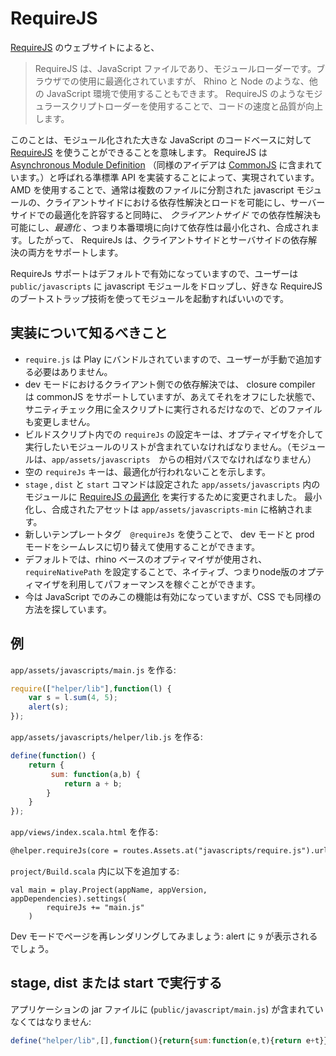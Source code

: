 <!-- translated -->
# RequireJS

<!--
According to [RequireJS](http://requirejs.org/)' website 
-->
[RequireJS](http://requirejs.org/) のウェブサイトによると、

<!--
> RequireJS is a JavaScript file and module loader. It is optimized for in-browser use, but it can be used in other JavaScript environments, like Rhino and Node. Using a modular script loader like RequireJS will improve the speed and quality of your code.
-->
> RequireJS は、JavaScript ファイルであり、モジュールローダーです。ブラウザでの使用に最適化されていますが、 Rhino と Node のような、他の JavaScript 環境で使用することもできます。 RequireJS のようなモジュラースクリプトローダーを使用することで、コードの速度と品質が向上します。

<!--
What this means in practice is that one can use [RequireJS](http://requirejs.org/) to modularize big javascript codebases. RequireJS achieves this by implementing a semi-standard API called [Asynchronous Module Definition](http://wiki.commonjs.org/wiki/Modules/AsynchronousDefinition) (other similar ideas include [CommonJS](http://www.commonjs.org/) ). Using AMD it's possible to resolve and load javascript modules, usually kept in separate files, at _client side_ while allowing server side _optimization_, that is, for production use, dependencies can be minified and combined. Therefore, RequireJs supports both client side and server side resolutions.
-->
このことは、モジュール化された大きな JavaScript のコードベースに対して [RequireJS](http://requirejs.org/) を使うことができることを意味します。 RequireJS は [Asynchronous Module Definition](http://wiki.commonjs.org/wiki/Modules/AsynchronousDefinition) （同様のアイデアは [CommonJS](http://www.commonjs.org/) に含まれています。）と呼ばれる準標準 API を実装することによって、実現されています。 AMD を使用することで、通常は複数のファイルに分割された javascript モジュールの、クライアントサイドにおける依存性解決とロードを可能にし、サーバーサイドでの最適化を許容すると同時に、 _クライアントサイド_ での依存性解決も可能にし、_最適化_ 、つまり本番環境に向けて依存性は最小化され、合成されます。したがって、 RequireJs は、クライアントサイドとサーバサイドの依存解決の両方をサポートします。

<!--
RequireJs support is enabled by default, so all you need to do is to drop javascript modules into ```public/javascripts``` and then bootstrap the module using one of the preferred RequireJS bootstraping techniques.
-->
RequireJs サポートはデフォルトで有効になっていますので、ユーザーは ```public/javascripts``` に javascript モジュールをドロップし、好きな RequireJS のブートストラップ技術を使ってモジュールを起動すればいいのです。


<!--
## Things to know about the implementation
-->
## 実装について知るべきこと

<!--
* ```require.js``` is bundled with play, so users do not need to add it manually
* in dev mode dependencies resolved client side, closure compiler - without commonJS support - is run through the scripts for sanity check but no files are modified
* ```requireJs``` setting key in your build script should contain the list of modules you want to run through the optimizer (modules should be relative to ```app/assets/javascripts```) 
* empty ```requireJs``` key indicates that no optimization should take place
*  ```stage```, ```dist``` and ```start``` commands were changed to
run [RequireJS's optimizer](http://requirejs.org/docs/optimization.html) for configured moduled in ```app/assets/javascripts```. The minified and combined assets are stored in ```app/assets/javascripts-min```
* a new template tag ```@requireJs``` can be used  to switch between dev and prod mode seamlessly 
* by default a rhino based optimizer is used, the native, node version can be configured for performance via ```requireNativePath``` setting
* right now this is enabled only for javascript but we are looking into using it for css as well
-->
* ```require.js``` は Play にバンドルされていますので、ユーザーが手動で追加する必要はありません。
* dev モードにおけるクライアント側での依存解決では、 closure compiler は commonJS をサポートしていますが、あえてそれをオフにした状態で、サニティチェック用に全スクリプトに実行されるだけなので、どのファイルも変更しません。
* ビルドスクリプト内での ```requireJs``` の設定キーは、オプティマイザを介して実行したいモジュールのリストが含まれていなければなりません。（モジュールは、```app/assets/javascripts```　からの相対パスでなければなりません）
* 空の ```requireJs``` キーは、最適化が行われないことを示します。
* ```stage``` , ```dist``` と ```start``` コマンドは設定された ```app/assets/javascripts``` 内のモジュールに [RequireJS の最適化](http://requirejs.org/docs/optimization.html) を実行するために変更されました。 最小化し、合成されたアセットは ```app/assets/javascripts-min``` に格納されます。
* 新しいテンプレートタグ　```@requireJs``` を使うことで、 dev モードと prod モードをシームレスに切り替えて使用することができます。
* デフォルトでは、rhino ベースのオプティマイザが使用され、 ```requireNativePath``` を設定することで、ネイティブ、つまりnode版のオプティマイザを利用してパフォーマンスを稼ぐことができます。
* 今は JavaScript でのみこの機能は有効になっていますが、CSS でも同様の方法を探しています。

<!--
## Example
-->
## 例

<!--
create `app/assets/javascripts/main.js`:
-->
`app/assets/javascripts/main.js` を作る:

```js
require(["helper/lib"],function(l) {
	var s = l.sum(4, 5);
	alert(s);
});
```

<!--
create `app/assets/javascripts/helper/lib.js`:
-->
`app/assets/javascripts/helper/lib.js` を作る:

```js
define(function() {
    return {
         sum: function(a,b) {
    		return a + b;
        }
    }
});
```

<!--
create `app/views/index.scala.html`:
-->
`app/views/index.scala.html` を作る:

```html
@helper.requireJs(core = routes.Assets.at("javascripts/require.js").url, module = routes.Assets.at("javascripts/main").url)
```

<!--
In `project/Build.scala` add:
-->
`project/Build.scala` 内に以下を追加する:

```
val main = play.Project(appName, appVersion, appDependencies).settings(
    	requireJs += "main.js"
    )	
```

<!--
After rendering the page in Dev mode you should see: ```9``` popping up in an alert
-->
Dev モードでページを再レンダリングしてみましょう: alert に ```9``` が表示されるでしょう。

<!--
## When running stage, dist or start
-->
## stage, dist または start で実行する

<!--
your application's jar file should contain (```public/javascript/main.js```):
-->
アプリケーションの jar ファイルに  (```public/javascript/main.js```) が含まれていなくてはなりません:

```js
define("helper/lib",[],function(){return{sum:function(e,t){return e+t}}}),require(["helper/lib"],function(e){var t=e.sum(5,4);alert(t)}),define("main",function(){})
```
